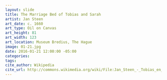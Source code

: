 ```yaml
---
layout: slide
title: The Marriage Bed of Tobias and Sarah
artist: Jan Steen
art_date: c. 1660
art_type: Oil on Canvas
art_height: 81
art_width: 123
art_location: Museum Bredius, The Hague
image: 01-21.jpg
date: 2016-01-21 12:00:00 -05:00
categories:
tags:
cite_author: Wikipedia
cite_url: http://commons.wikimedia.org/wiki/File:Jan_Steen_-_Tobias_en_Sarah_bidden_terwijl_Rafael_bindt_de_demon.jpg
---
```

